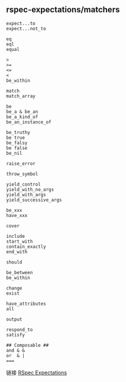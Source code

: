 ## rspec-expectations/matchers

```
expect...to
expect...not_to

eq
eql
equal

>
>=
<=
<
be_within

match
match_array

be
be_a & be_an
be_a_kind_of
be_an_instance_of

be_truthy
be true
be_falsy
be false
be_nil

raise_error

throw_symbol

yield_control
yield_with_no_args
yield_with_args
yield_successive_args

be_xxx
have_xxx

cover

include
start_with
contain_exactly
end_with

should

be_between
be_within

change
exist

have_attributes
all

output

respond_to
satisfy

## Composable ##
and & &
or  & |
===
```

链接 [RSpec Expectations](http://www.rubydoc.info/github/rspec/rspec-expectations)
